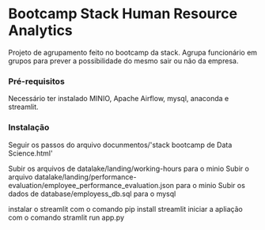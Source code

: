 # Bootcamp Stack Human Resource Analytics

Projeto de agrupamento feito no bootcamp da stack. 
Agrupa funcionário em grupos para prever a possibilidade 
do mesmo sair ou não da empresa. 

### Pré-requisitos

Necessário ter instalado MINIO, Apache Airflow, mysql, anaconda e streamlit.

### Instalação

Seguir os passos do arquivo  docunmentos/'stack bootcamp de Data Science.html'

Subir os arquivos de datalake/landing/working-hours para o minio
Subir o arquivo datalake/landing/performance-evaluation/employee_performance_evaluation.json para o minio
Subir os dados de database/employess_db.sql para o mysql

instalar o streamlit com o comando pip install streamlit
iniciar a apliação com o comando stramlit run app.py


